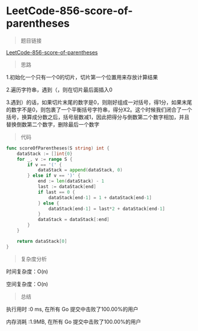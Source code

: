 # LeetCode-856-score-of-parentheses

>题目链接

[LeetCode-856-score-of-parentheses](https://leetcode-cn.com/problems/score-of-parentheses/)

>思路

1.初始化一个只有一个0的切片，切片第一个位置用来存放计算结果

2.遍历字符串，遇到（，则在切片最后面插入0

3.遇到）的话，如果切片末尾的数字是0，则刚好组成一对括号，得1分，如果末尾的数字不是0，则包裹了一个平衡括号字符串，得分X2。这个时候我们闭合了一个括号，换算成分数之后，括号层数减1，因此把得分与倒数第二个数字相加，并且替换倒数第二个数字，删除最后一个数字

> 代码

```go
func scoreOfParentheses(S string) int {
	dataStack := []int{0}
	for _, v := range S {
		if v == '(' {
			dataStack = append(dataStack, 0)
		} else if v == ')' {
			end := len(dataStack) - 1
			last := dataStack[end]
			if last == 0 {
				dataStack[end-1] = 1 + dataStack[end-1]
			} else {
				dataStack[end-1] = last*2 + dataStack[end-1]
			}
			dataStack = dataStack[:end]
		}
	}

	return dataStack[0]
}
```

>复杂度分析

时间复杂度：O(n)

空间复杂度：O(n)

>总结


执行用时 :0 ms, 在所有 Go 提交中击败了100.00%的用户

内存消耗 :1.9MB, 在所有 Go 提交中击败了100.00%的用户
